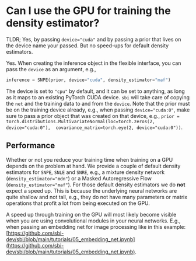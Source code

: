 
# Can I use the GPU for training the density estimator?

TLDR; Yes, by passing `device="cuda"` and by passing a prior that lives on the device
name your passed. But no speed-ups for default density estimators.

Yes. When creating the inference object in the flexible interface, you can pass the
`device` as an argument, e.g.,

```python
inference = SNPE(prior, device="cuda", density_estimator="maf")
```

The device is set to `"cpu"` by default, and it can be set to anything, as long as it
maps to an existing PyTorch CUDA device. `sbi` will take care of copying the `net` and
the training data to and from the `device`. 
Note that the prior must be on the training device already, e.g., when passing `device="cuda:0"`,
make sure to pass a prior object that was created on that device, e.g., 
`prior = torch.distributions.MultivariateNormal(loc=torch.zeros(2, device="cuda:0"), 
                                                covariance_matrix=torch.eye(2, device="cuda:0"))`.

## Performance

Whether or not you reduce your training time when training on a GPU depends on the
problem at hand. We provide a couple of default density estimators for `SNPE`, `SNLE`
and `SNRE`, e.g., a mixture density network (`density_estimator="mdn"`) or a Masked
Autoregressive Flow (`density_estimator="maf"`). For those default density estimators
we do **not** expect a speed up. This is because the underlying neural networks are
quite shallow and not tall, e.g., they do not have many parameters or matrix
operations that profit a lot from being executed on the GPU. 

A speed up through training on the GPU will most likely become visible when you are
using convolutional modules in your neural networks. E.g., when passing an embedding
net for image processing like in this example: [https://github.com/sbi-dev/sbi/blob/main/tutorials/05_embedding_net.ipynb](https://github.com/sbi-dev/sbi/blob/main/tutorials/05_embedding_net.ipynb). 

